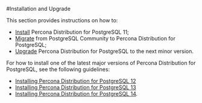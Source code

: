 #Installation and Upgrade

This section provides instructions on how to:

- [Install](installing.md) Percona Distribution for PostgreSQL 11;
- [Migrate](migration.md) from PostgreSQL Community to Percona Distribution for PostgreSQL;
- [Upgrade](minor-upgrade.md) Percona Distribution for PostgreSQL to the next minor version.

For how to install one of the latest major versions of Percona Distribution for PostgreSQL, see the following guidelines:

* [Installing Percona Distribution for PostgreSQL 12](https://www.percona.com/doc/postgresql/12/installing.html)
* [Installing Percona Distribution for PostgreSQL 13](https://www.percona.com/doc/postgresql/13/installing.html)
* [Installing Percona Distribution for PostgreSQL 14](https://www.percona.com/doc/postgresql/14/installing.html).

